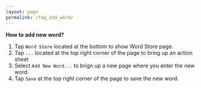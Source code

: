 ```yaml
---
layout: page
permalink: /faq_add_word/
---
```

**How to add new word?**
1. Tap `Word Store` located at the bottom to show Word Store page.
1. Tap `...` located at the top right corner of the page to bring up an action sheet
1. Select `Add New Word...` to brign up a new page where you enter the new word.
1. Tap `Save` at the top right corner of the page to save the new word.
